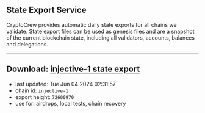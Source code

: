 ## State Export Service
CryptoCrew provides automatic daily state exports for all chains we validate. State export files can be used as genesis files and are a snapshot of the current blockchain state, including all validators, accounts, balances and delegations.

---
**Download: [injective-1 state export](https://dl-eu2.ccvalidators.com/SERVICE/injective/injective-1_export_72600970.json)**
---

- last updated: Tue Jun 04 2024 02:31:57
- chain id: `injective-1`
- export height: `72600970`
- use for: airdrops, local tests, chain recovery
